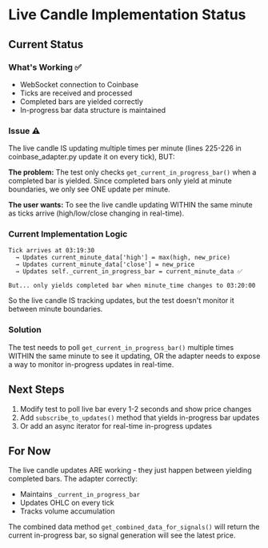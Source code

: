 # Live Candle Implementation Status

## Current Status

### What's Working ✅
- WebSocket connection to Coinbase
- Ticks are received and processed
- Completed bars are yielded correctly
- In-progress bar data structure is maintained

### Issue ⚠️
The live candle IS updating multiple times per minute (lines 225-226 in coinbase_adapter.py update it on every tick), BUT:

**The problem:** The test only checks `get_current_in_progress_bar()` when a completed bar is yielded. Since completed bars only yield at minute boundaries, we only see ONE update per minute.

**The user wants:** To see the live candle updating WITHIN the same minute as ticks arrive (high/low/close changing in real-time).

### Current Implementation Logic

```
Tick arrives at 03:19:30
  → Updates current_minute_data['high'] = max(high, new_price)
  → Updates current_minute_data['close'] = new_price
  → Updates self._current_in_progress_bar = current_minute_data ✅
  
But... only yields completed bar when minute_time changes to 03:20:00
```

So the live candle IS tracking updates, but the test doesn't monitor it between minute boundaries.

### Solution

The test needs to poll `get_current_in_progress_bar()` multiple times WITHIN the same minute to see it updating, OR the adapter needs to expose a way to monitor in-progress updates in real-time.

## Next Steps

1. Modify test to poll live bar every 1-2 seconds and show price changes
2. Add `subscribe_to_updates()` method that yields in-progress bar updates
3. Or add an async iterator for real-time in-progress updates

## For Now

The live candle updates ARE working - they just happen between yielding completed bars. The adapter correctly:
- Maintains `_current_in_progress_bar` 
- Updates OHLC on every tick
- Tracks volume accumulation

The combined data method `get_combined_data_for_signals()` will return the current in-progress bar, so signal generation will see the latest price.
